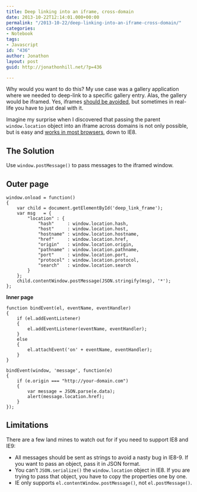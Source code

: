 ```yaml
---
title: Deep linking into an iframe, cross-domain
date: 2013-10-22T12:14:01.000+00:00
permalink: "/2013-10-22/deep-linking-into-an-iframe-cross-domain/"
categories:
- Notebook
tags:
- Javascript
id: "436"
author: Jonathon
layout: post
guid: http://jonathonhill.net/?p=436

---
```

Why would you want to do this? My use case was a gallery application where we needed to deep-link to a specific gallery entry. Alas, the gallery would be iframed. Yes, iframes <a href="http://stackoverflow.com/questions/1081315/why-developers-hate-iframes" target="_blank">should be avoided</a>, but sometimes in real-life you have to just deal with it.

Imagine my surprise when I discovered that passing the parent `window.location` object into an iframe across domains is not only possible, but is easy and <a href="http://caniuse.com/x-doc-messaging" rel="nofollow">works in most browsers</a>, down to IE8.<!--more-->

## The Solution

Use `window.postMessage()` to pass messages to the iframed window.

## Outer page

    window.onload = function()
    {
        var child = document.getElementById('deep_link_frame');
        var msg   = {
            "location" : {
                "hash"     : window.location.hash,
                "host"     : window.location.host,
                "hostname" : window.location.hostname,
                "href"     : window.location.href,
                "origin"   : window.location.origin,
                "pathname" : window.location.pathname,
                "port"     : window.location.port,
                "protocol" : window.location.protocol,
                "search"   : window.location.search
            }
        };
        child.contentWindow.postMessage(JSON.stringify(msg), '*');
    };

**Inner page**

    function bindEvent(el, eventName, eventHandler)
    {
        if (el.addEventListener)
        {
            el.addEventListener(eventName, eventHandler);
        }
        else
        {
            el.attachEvent('on' + eventName, eventHandler);
        }
    }
    
    bindEvent(window, 'message', function(e)
    {
        if (e.origin === "http://your-domain.com")
        {
            var message = JSON.parse(e.data);
            alert(message.location.href);
        }
    });

## Limitations

There are a few land mines to watch out for if you need to support IE8 and IE9:

  * All messages should be sent as strings to avoid a nasty bug in IE8-9. If you want to pass an object, pass it in JSON format.
  * You can&#8217;t `JSON.serialize()` the `window.location` object in IE8. If you are trying to pass that object, you have to copy the properties one by one.
  * IE only supports `el.contentWindow.postMessage()`, not `el.postMessage()`.
